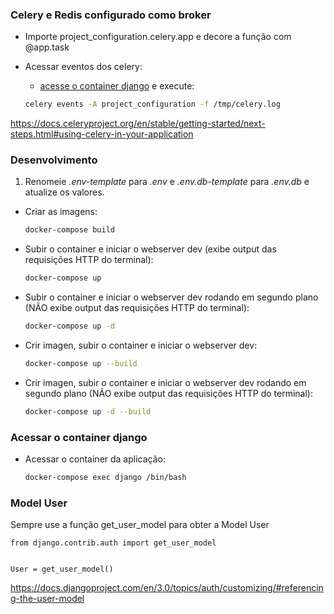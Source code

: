 ### Celery e Redis configurado como broker

- Importe project_configuration.celery.app e decore a função com @app.task

- Acessar eventos dos celery:

    - [acesse o container django](#acessar-o-container-django) e execute:

    ```sh
    celery events -A project_configuration -f /tmp/celery.log
    ```

https://docs.celeryproject.org/en/stable/getting-started/next-steps.html#using-celery-in-your-application


### Desenvolvimento

1. Renomeie *.env-template* para *.env* e *.env.db-template* para *.env.db* e atualize os valores.

- Criar as imagens:

    ```sh
    docker-compose build
    ```

- Subir o container e iniciar o webserver dev (exibe output das requisições HTTP do terminal):

    ```sh
    docker-compose up
    ```

- Subir o container e iniciar o webserver dev rodando em segundo plano (NÃO exibe output das requisições HTTP do terminal):

    ```sh
    docker-compose up -d
    ```

- Crir imagen, subir o container e iniciar o webserver dev:

    ```sh
    docker-compose up --build
    ```

- Crir imagen, subir o container e iniciar o webserver dev rodando em segundo plano (NÃO exibe output das requisições HTTP do terminal):

    ```sh
    docker-compose up -d --build
    ```

### Acessar o container django

- Acessar o container da aplicação:

    ```sh
    docker-compose exec django /bin/bash
    ```


### Model User

Sempre use a função get_user_model para obter a Model User

```
from django.contrib.auth import get_user_model


User = get_user_model()
```
https://docs.djangoproject.com/en/3.0/topics/auth/customizing/#referencing-the-user-model
